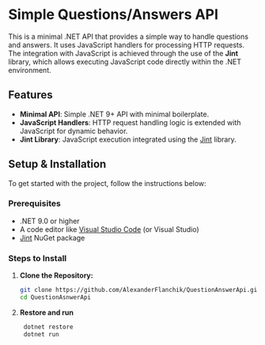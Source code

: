 
# Simple Questions/Answers API

This is a minimal .NET API that provides a simple way to handle questions and answers. It uses JavaScript handlers for processing HTTP requests. The integration with JavaScript is achieved through the use of the **Jint** library, which allows executing JavaScript code directly within the .NET environment.

## Features

- **Minimal API**: Simple .NET 9+ API with minimal boilerplate.
- **JavaScript Handlers**: HTTP request handling logic is extended with JavaScript for dynamic behavior.
- **Jint Library**: JavaScript execution integrated using the [Jint](https://github.com/sebastienros/jint) library.

## Setup & Installation

To get started with the project, follow the instructions below:

### Prerequisites

- .NET 9.0 or higher
- A code editor like [Visual Studio Code](https://code.visualstudio.com/) (or Visual Studio)
- [Jint](https://github.com/sebastienros/jint) NuGet package

### Steps to Install

1. **Clone the Repository:**

   ```bash
   git clone https://github.com/AlexanderFlanchik/QuestionAnswerApi.git
   cd QuestionAsnwerApi
2. **Restore and run**
   ```bash
    dotnet restore
    dotnet run
